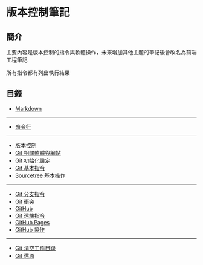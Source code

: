 # 版本控制筆記

## 簡介

主要內容是版本控制的指令與軟體操作，未來增加其他主題的筆記後會改名為前端工程筆記

所有指令都有列出執行結果

## 目錄

* [Markdown](markdown.md)

---

* [命令行](command-line.md)

---

* [版本控制](version-control.md)
* [Git 相關軟體與網站](git-softwares.md)
* [Git 初始化設定](git-settings.md)
* [Git 基本指令](git-basic-commands.md)
* [Sourcetree 基本操作](sourcetree.md)

---

* [Git 分支指令](git-branch-commands.md)
* [Git 衝突](git-conflicts.md)
* [GitHub](github.md)
* [Git 遠端指令](git-remote-commands.md)
* [GitHub Pages](github-pages.md)
* [GitHub 協作](github-collaboration.md)

---

* [Git 清空工作目錄](git-clean.md)
* [Git 還原](git-restore.md)
